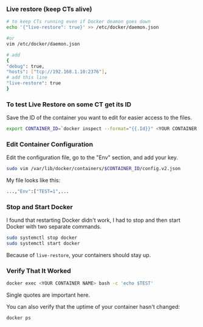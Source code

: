 ### Live restore (keep CTs alive)

```bash
# to keep CTs running even if Docker deamon goes down
echo '{"live-restore": true}' >> /etc/docker/daemon.json

#or
vim /etc/docker/daemon.json

# add
{
"debug": true,
"hosts": ["tcp://192.168.1.10:2376"],
# add this line
"live-restore": true
}
```

### To test Live Restore on some CT get its ID

Save the ID of the container you want to edit for easier access to the files.

```sh
export CONTAINER_ID=`docker inspect --format="{{.Id}}" <YOUR CONTAINER NAME>`
```

### Edit Container Configuration

Edit the configuration file, go to the "Env" section, and add your key.

```sh
sudo vim /var/lib/docker/containers/$CONTAINER_ID/config.v2.json
```

My file looks like this:

```sh
...,"Env":["TEST=1",...
```

### Stop and Start Docker

I found that restarting Docker didn't work, I had to stop and then start Docker with two separate commands.

```sh
sudo systemctl stop docker
sudo systemctl start docker
```

Because of `live-restore`, your containers should stay up.

### Verify That It Worked

```sh
docker exec <YOUR CONTAINER NAME> bash -c 'echo $TEST'
```

Single quotes are important here.

You can also verify that the uptime of your container hasn't changed:

```sh
docker ps
```